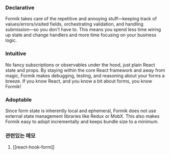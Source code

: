 ### Declarative

Formik takes care of the repetitive and annoying stuff—keeping track of values/errors/visited fields, orchestrating validation, and handling submission—so you don't have to. This means you spend less time wiring up state and change handlers and more time focusing on your business logic.

### Intuitive

No fancy subscriptions or observables under the hood, just plain React state and props. By staying within the core React framework and away from magic, Formik makes debugging, testing, and reasoning about your forms a breeze. If you know React, and you know a bit about forms, you know Formik!

### Adoptable

Since form state is inherently local and ephemeral, Formik does not use external state management libraries like Redux or MobX. This also makes Formik easy to adopt incrementally and keeps bundle size to a minimum.


### 관련있는 메모
1. [[react-hook-form]]